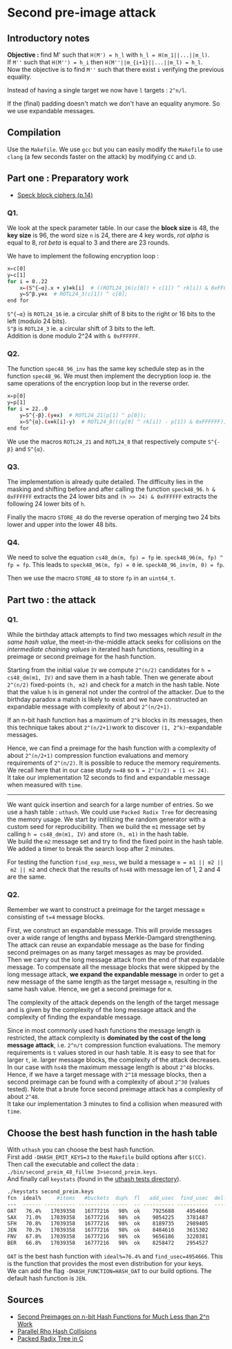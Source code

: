 # Second pre-image attack

## Introductory notes

**Objective :** find M' such that `H(M') = h_l` with `h_l = H(m_1||...||m_l)`.  
If `M''` such that `H(M'') = h_i` then `H(M''||m_{i+1}||...||m_l) = h_l`.  
Now the objective is to find `M''` such that there exist `i` verifying the previous equality.  

Instead of having a single target we now have `l` targets : `2^n/l`.

If the (final) padding doesn't match we don't have an equality anymore. So we use expandable messages.

## Compilation

Use the `Makefile`. We use `gcc` but you can easily modify the `Makefile` to use `clang` (a few seconds faster on the attack) by modifying `CC` and `LD`.

## Part one : Preparatory work

- [Speck block ciphers (p.14)](https://eprint.iacr.org/2013/404.pdf)

### Q1.

We look at the speck parameter table. In our case the **block size** is 48, the **key size** is 96, the word size `n` is 24, there are 4 key words, *rot alpha* is equal to 8, *rot beta* is equal to 3 and there are 23 rounds.

We have to implement the following encryption loop :
```bash
x←c[0]
y←c[1]
for i = 0..22
    x←(S^{−α}.x + y)⊕k[i]  # ((ROTL24_16(c[0]) + c[1]) ^ rk[i]) & 0xFFFFFF;
    y←S^β.y⊕x  # ROTL24_3(c[1]) ^ c[0];
end for
```

`S^{−α}` is `ROTL24_16` ie. a circular shift of 8 bits to the right or 16 bits to the left (modulo 24 bits).  
`S^β` is `ROTL24_3` ie. a circular shift of 3 bits to the left.  
Addition is done modulo 2^24 with `& 0xFFFFFF`.

### Q2.

The function `spec48_96_inv` has the same key schedule step as in the function `spec48_96`. We must then implement the decryption loop ie. the same operations of the encryption loop but in the reverse order.

```bash
x←p[0]
y←p[1]
for i = 22..0
    y←S^{-β}.(y⊕x)  # ROTL24_21(p[1] ^ p[0]);
    x←S^{α}.(x⊕k[i]-y)  # ROTL24_8(((p[0] ^ rk[i]) - p[1]) & 0xFFFFFF);
end for
```

We use the macros `ROTL24_21` and `ROTL24_8` that respectively compute `S^{-β}` and `S^{α}`.

### Q3.

The implementation is already quite detailed. The difficulty lies in the masking and shifting before and after calling the function `speck48_96`. `h & 0xFFFFFF` extracts the 24 lower bits and `(h >> 24) & 0xFFFFFF` extracts the following 24 lower bits of `h`.

Finally the macro `STORE_48` do the reverse operation of merging two 24 bits lower and upper into the lower 48 bits.

### Q4.

We need to solve the equation `cs48_dm(m, fp) = fp` ie. `speck48_96(m, fp) ^ fp = fp`. This leads to `speck48_96(m, fp) = 0` ie. `speck48_96_inv(m, 0) = fp`.

Then we use the macro `STORE_48` to store `fp` in an `uint64_t`.

## Part two : the attack
### Q1.

While the birthday attack attempts to find two messages which *result in the same hash value*, the meet-in-the-middle attack seeks for collisions on the *intermediate chaining values* in iterated hash functions, resulting in a preimage or second preimage for the hash function.

Starting from the initial value `IV` we compute `2^(n/2)` candidates for `h = cs48_dm(m1, IV)` and save them in a hash table. Then we generate about `2^(n/2)` fixed-points `(h, m2)` and check for a match in the hash table. Note that the value `h` is in general not under the control of the attacker. Due to the birthday paradox a match is likely to exist and we have constructed an expandable message with complexity of about `2^(n/2+1)`.

If an n-bit hash function has a maximum of `2^k` blocks in its messages, then this technique takes about `2^(n/2+1)`work to discover `(1, 2^k)`-expandable messages.

Hence, we can find a preimage for the hash function with a complexity of about `2^(n/2+1)` compression function evaluations and memory requirements of `2^(n/2)`. It is possible to reduce the memory requirements.  
We recall here that in our case study `n=48` so `N = 2^(n/2) = (1 << 24)`.  
It take our implementation 12 seconds to find and expandable message when measured with `time`.

---

We want quick insertion and search for a large number of entries. So we use a hash table : `uthash`. We could use `Packed Radix Tree` for decreasing the memory usage.
We start by initilizing the random generator with a custom seed for reproducibility. Then we build the `m1` message set by calling `h = cs48_dm(m1, IV)` and store `(h, m1)` in the hash table.   
We build the `m2` message set and try to find the fixed point in the hash table. We added a timer to break the search loop after 2 minutes.

For testing the function `find_exp_mess`, we build a message `m = m1 || m2 || m2 || m2` and check that the results of `hs48` with message len of 1, 2 and 4 are the same.

### Q2.

Remember we want to construct a preimage for the target message `m` consisting of `t=4` message blocks.  

First, we construct an expandable message. This will provide messages over a wide range of lengths and bypass Merkle-Damgard strengthening. The attack can reuse an expandable message as the base for finding second preimages on as many target messages as may be provided.  
Then we carry out the long message attack from the end of that expandable message. To compensate all the message blocks that were skipped by the long message attack, **we expand the expandable message** in order to get a new message of the same length as the target message `m`, resulting in the same hash value. Hence, we get a second preimage for `m`.  

The complexity of the attack depends on the length of the target message and is given by the complexity of the long message attack and the complexity of finding the expandable message.  

Since in most commonly used hash functions the message length is restricted, the attack complexity is **dominated by the cost of the long message attack**, i.e. `2^n/t` compression function evaluations. The memory requirements is `t` values stored in our hash table. It is easy to see that for larger `t`, ie. larger message blocks, the complexity of the attack decreases.  
In our case with `hs48` the maximum message length is about `2^48` blocks. Hence, if we have a target message with `2^18` message blocks, then a second preimage can be found with a complexity of about `2^30` (values tested). Note that a brute force second preimage attack has a complexity of about `2^48`.  
It take our implementation 3 minutes to find a collision when measured with `time`.

## Choose the best hash function in the hash table

With `uthash` you can choose the best hash function.  
First add `-DHASH_EMIT_KEYS=3` to the `Makefile` build options after `$(CC)`.  
Then call the executable and collect the data : `./bin/second_preim_48_fillme 3>second_preim.keys`.  
And finally call `keystats` (found in the [uthash tests directory](https://github.com/troydhanson/uthash/tree/master/tests)).

```bash
./keystats second_preim.keys 
fcn  ideal%     #items   #buckets  dup%  fl   add_usec  find_usec  del-all usec
---  ------ ---------- ---------- -----  -- ---------- ----------  ------------
OAT   76.4%   17039358   16777216   98%  ok    7925688    4954666       1336433
SAX   71.0%   17039358   16777216   98%  ok    9054225    3781487       1163878
SFH   70.8%   17039358   16777216   98%  ok    8189735    2989405       1194189
JEN   70.3%   17039358   16777216   98%  ok    8484610    3615302       1100488
FNV   67.8%   17039358   16777216   98%  ok    9656186    3220381       1126630
BER   66.8%   17039358   16777216   98%  ok    8258472    2954527       1225213
```

`OAT` is the best hash function with `ideal%=76.4%` and `find_usec=4954666`. This is the function that provides the most even distribution for your keys.  
We can add the flag `-DHASH_FUNCTION=HASH_OAT` to our build options. The default hash function is `JEN`.

## Sources

- [Second Preimages on n-bit Hash Functions for Much Less than 2^n Work](https://eprint.iacr.org/2004/304.pdf)
- [Parallel Rho Hash Collisions](https://crypto.stackexchange.com/questions/44955/parallel-rho-hash-collisions)
- [Packed Radix Tree in C](https://github.com/antirez/rax)
